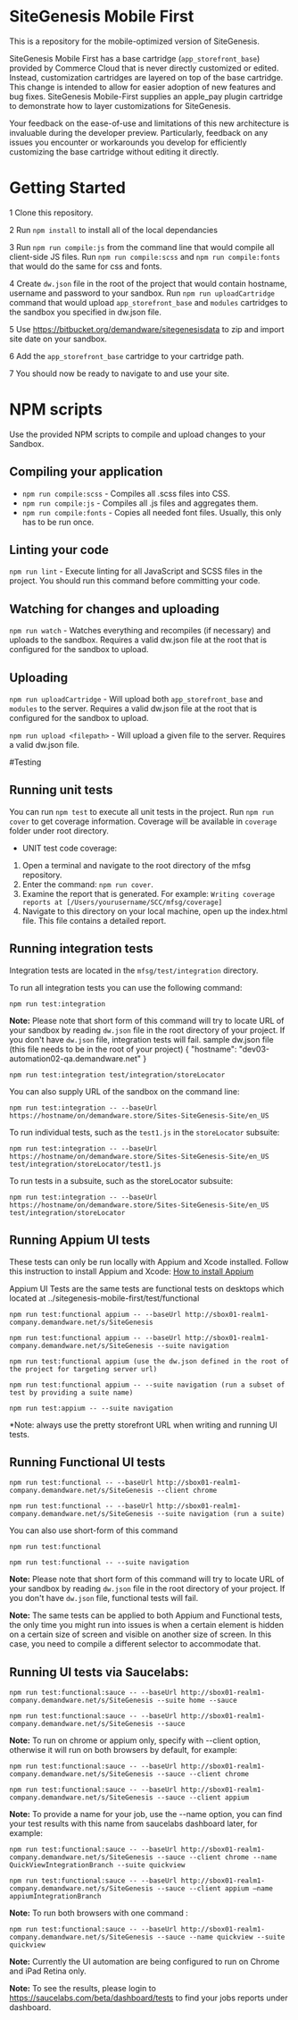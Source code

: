 # SiteGenesis Mobile First

This is a repository for the mobile-optimized version of SiteGenesis.

SiteGenesis Mobile First has a base cartridge (`app_storefront_base`) provided by Commerce Cloud that is never directly customized or edited. Instead, customization cartridges are layered on top of the base cartridge. This change is intended to allow for easier adoption of new features and bug fixes.
SiteGenesis Mobile-First supplies an apple_pay plugin cartridge to demonstrate how to layer customizations for SiteGenesis.

Your feedback on the ease-of-use and limitations of this new architecture is invaluable during the developer preview. Particularly, feedback on any issues you encounter or workarounds you develop for efficiently customizing the base cartridge without editing it directly.

# Getting Started

1 Clone this repository.

2 Run `npm install` to install all of the local dependancies

3 Run `npm run compile:js` from the command line that would compile all client-side JS files. Run `npm run compile:scss` and `npm run compile:fonts` that would do the same for css and fonts.

4 Create `dw.json` file in the root of the project that would contain hostname, username and password to your sandbox. Run `npm run uploadCartridge` command that would upload `app_storefront_base` and `modules` cartridges to the sandbox you specified in dw.json file.

5 Use https://bitbucket.org/demandware/sitegenesisdata to zip and import site date on your sandbox.

6 Add the `app_storefront_base` cartridge to your cartridge path.

7 You should now be ready to navigate to and use your site.


# NPM scripts
Use the provided NPM scripts to compile and upload changes to your Sandbox.

## Compiling your application

* `npm run compile:scss` - Compiles all .scss files into CSS.
* `npm run compile:js` - Compiles all .js files and aggregates them.
* `npm run compile:fonts` - Copies all needed font files. Usually, this only has to be run once.

## Linting your code

`npm run lint` - Execute linting for all JavaScript and SCSS files in the project. You should run this command before committing your code.

## Watching for changes and uploading

`npm run watch` - Watches everything and recompiles (if necessary) and uploads to the sandbox. Requires a valid dw.json file at the root that is configured for the sandbox to upload.

## Uploading

`npm run uploadCartridge` - Will upload both `app_storefront_base` and `modules` to the server. Requires a valid dw.json file at the root that is configured for the sandbox to upload.

`npm run upload <filepath>` - Will upload a given file to the server. Requires a valid dw.json file.

#Testing
## Running unit tests

You can run `npm test` to execute all unit tests in the project. Run `npm run cover` to get coverage information. Coverage will be available in `coverage` folder under root directory.

* UNIT test code coverage:
1. Open a terminal and navigate to the root directory of the mfsg repository.
2. Enter the command: `npm run cover`.
3. Examine the report that is generated. For example: `Writing coverage reports at [/Users/yourusername/SCC/mfsg/coverage]`
3. Navigate to this directory on your local machine, open up the index.html file. This file contains a detailed report.

## Running integration tests
Integration tests are located in the `mfsg/test/integration` directory.

To run all integration tests you can use the following command:

```
npm run test:integration
```

**Note:** Please note that short form of this command will try to locate URL of your sandbox by reading `dw.json` file in the root directory of your project. If you don't have `dw.json` file, integration tests will fail.
sample dw.json file (this file needs to be in the root of your project)
{
    "hostname": "dev03-automation02-qa.demandware.net"
}

```
npm run test:integration test/integration/storeLocator
```

You can also supply URL of the sandbox on the command line:

```
npm run test:integration -- --baseUrl https://hostname/on/demandware.store/Sites-SiteGenesis-Site/en_US
```

To run individual tests, such as the `test1.js` in the `storeLocator` subsuite:

```
npm run test:integration -- --baseUrl https://hostname/on/demandware.store/Sites-SiteGenesis-Site/en_US test/integration/storeLocator/test1.js
```

To run tests in a subsuite, such as the storeLocator subsuite:

```
npm run test:integration -- --baseUrl https://hostname/on/demandware.store/Sites-SiteGenesis-Site/en_US test/integration/storeLocator
```

## Running Appium UI tests
These tests can only be run locally with Appium and Xcode installed.
Follow this instruction to install Appium and Xcode:
[How to install Appium](https://intranet.demandware.com/confluence/display/ENG/Configure+Appium+1.6.3+on+Sierra+MacOS)

Appium UI Tests are the same tests are functional tests on desktops which located at ../sitegenesis-mobile-first/test/functional

```
npm run test:functional appium -- --baseUrl http://sbox01-realm1-company.demandware.net/s/SiteGenesis
```

```
npm run test:functional appium -- --baseUrl http://sbox01-realm1-company.demandware.net/s/SiteGenesis --suite navigation

```

```
npm run test:functional appium (use the dw.json defined in the root of the project for targeting server url)
```

```
npm run test:functional appium -- --suite navigation (run a subset of test by providing a suite name)

```

```
npm run test:appium -- --suite navigation
```

*Note: always use the pretty storefront URL when writing and running UI tests.


## Running Functional UI tests

```
npm run test:functional -- --baseUrl http://sbox01-realm1-company.demandware.net/s/SiteGenesis --client chrome
```

```
npm run test:functional -- --baseUrl http://sbox01-realm1-company.demandware.net/s/SiteGenesis --suite navigation (run a suite)
```

You can also use short-form of this command

```
npm run test:functional
```

```
npm run test:functional -- --suite navigation
```

**Note:** Please note that short form of this command will try to locate URL of your sandbox by reading `dw.json` file in the root directory of your project. If you don't have `dw.json` file, functional tests will fail.

**Note:** The same tests can be applied to both Appium and Functional tests, the only time you might run into issues is when a certain element is hidden on a certain size of screen and visible on another size of screen. In this case, you need to compile a different selector to accommodate that.

## Running UI tests via Saucelabs:

```
npm run test:functional:sauce -- --baseUrl http://sbox01-realm1-company.demandware.net/s/SiteGenesis --suite home --sauce
```

```
npm run test:functional:sauce -- --baseUrl http://sbox01-realm1-company.demandware.net/s/SiteGenesis --sauce
```
**Note:** To run on chrome or appium only, specify with --client option, otherwise it will run on both browsers by default, for example:

```
npm run test:functional:sauce -- --baseUrl http://sbox01-realm1-company.demandware.net/s/SiteGenesis --sauce --client chrome
```

```
npm run test:functional:sauce -- --baseUrl http://sbox01-realm1-company.demandware.net/s/SiteGenesis --sauce --client appium
```

**Note:** To provide a name for your job, use the --name option, you can find your test results with this name from saucelabs dashboard later, for example:

```
npm run test:functional:sauce -- --baseUrl http://sbox01-realm1-company.demandware.net/s/SiteGenesis --sauce --client chrome --name QuickViewIntegrationBranch --suite quickview
```

```
npm run test:functional:sauce -- --baseUrl http://sbox01-realm1-company.demandware.net/s/SiteGenesis --sauce --client appium —name appiumIntegrationBranch
```

**Note:** To run both browsers with one command :

```
npm run test:functional:sauce -- --baseUrl http://sbox01-realm1-company.demandware.net/s/SiteGenesis --sauce --name quickview --suite quickview
```
**Note:** Currently the UI automation are being configured to run on Chrome and iPad Retina only.

**Note:** To see the results, please login to https://saucelabs.com/beta/dashboard/tests to find your jobs reports under dashboard.



